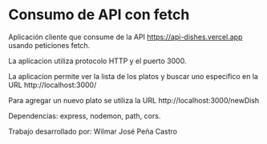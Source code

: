 # Consumo de API con fetch
Aplicación cliente que consume de la API https://api-dishes.vercel.app usando peticiones fetch.

La aplicacion utiliza protocolo HTTP y el puerto 3000.

La aplicacion permite ver la lista de los platos y buscar uno especifico en la URL http://localhost:3000/

Para agregar un nuevo plato se utiliza la URL http://localhost:3000/newDish

Dependencias:
express, 
nodemon, 
path, 
cors.

Trabajo desarrollado por: 
Wilmar José Peña Castro